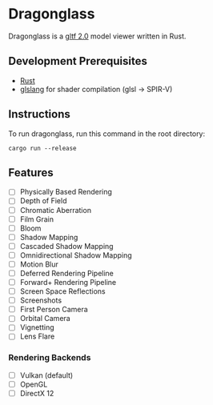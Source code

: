 # Dragonglass

Dragonglass is a [gltf 2.0](https://khronos.org/gltf) model viewer written in Rust.

## Development Prerequisites

* [Rust](https://www.rust-lang.org/)
* [glslang](https://github.com/KhronosGroup/glslang/releases/tag/master-tot) for shader compilation (glsl -> SPIR-V)

## Instructions

To run dragonglass, run this command in the root directory:

```
cargo run --release
```

## Features

- [ ] Physically Based Rendering
- [ ] Depth of Field
- [ ] Chromatic Aberration
- [ ] Film Grain
- [ ] Bloom
- [ ] Shadow Mapping
- [ ] Cascaded Shadow Mapping
- [ ] Omnidirectional Shadow Mapping
- [ ] Motion Blur
- [ ] Deferred Rendering Pipeline
- [ ] Forward+ Rendering Pipeline
- [ ] Screen Space Reflections
- [ ] Screenshots
- [ ] First Person Camera
- [ ] Orbital Camera
- [ ] Vignetting
- [ ] Lens Flare

### Rendering Backends

- [ ] Vulkan (default)
- [ ] OpenGL
- [ ] DirectX 12
